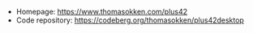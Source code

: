- Homepage: https://www.thomasokken.com/plus42
- Code repository: https://codeberg.org/thomasokken/plus42desktop
